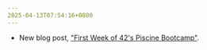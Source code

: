 ```yaml
---
2025-04-13T07:54:16+0800
---
```


* New blog post, ["First Week of 42's Piscine Bootcamp"](/blog/posts/2025-04-13-42-piscine-first-week).
